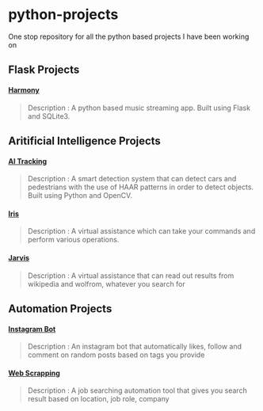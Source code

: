 # python-projects
One stop repository for all the python based projects I have been working on

## Flask Projects
#### [Harmony](https://github.com/adwiteeya3/py_harmony)
> Description : A python based music streaming app. Built using Flask and SQLite3. 

## Aritificial Intelligence Projects
#### [AI Tracking](https://github.com/adwiteeya3/py-detection-system)
> Description : A smart detection system that can detect cars and pedestrians with the use of HAAR patterns in order to detect objects. Built using Python and OpenCV.

#### [Iris](https://github.com/adwiteeya3/py-iris)
> Description : A virtual assistance which can take your commands and perform various operations.

#### [Jarvis](https://github.com/adwiteeya3/py-jarvis)
> Description : A virtual assistance that can read out results from wikipedia and wolfrom, whatever you search for

## Automation Projects
#### [Instagram Bot](https://github.com/adwiteeya3/py-instagram-bot)
> Description : An instagram bot that automatically likes, follow and comment on random posts based on tags you provide

#### [Web Scrapping](https://github.com/adwiteeya3/py-webscraping)
> Description : A job searching automation tool that gives you search result based on location, job role, company

